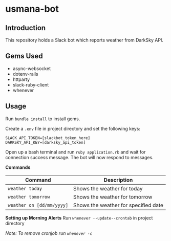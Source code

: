 # usmana-bot

## Introduction ##
This repository holds a Slack bot which reports weather from DarkSky API.

## Gems Used ##
- async-websocket
- dotenv-rails
- httparty
- slack-ruby-client
- whenever

## Usage ##

Run `bundle install` to install gems.

Create a `.env` file in project directory and set the following keys:
```
SLACK_API_TOKEN=[slackbot_token_here]
DARKSKY_API_KEY=[darksky_api_token]
```
Open up a bash terminal and run `ruby application.rb` and wait for connection success message.
The bot will now respond to messages.

**Commands** <br/>

| Command                   | Description                          |
| -----------------------   | -----------------------------------  |
| `weather today`           |Shows the weather for today           |
| `weather tomorrow`        |Shows the weather for tomorrow        |
| `weather on [dd/mm/yyyy]` |Shows the weather for specified date  |


**Setting up Morning Alerts**
Run `whenever --update--crontab` in project directory

*Note: To remove cronjob run `whenever -c`*

